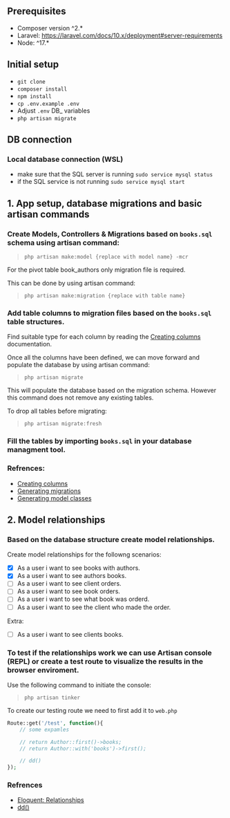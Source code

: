 ## Prerequisites
- Composer version ^2.*
- Laravel: https://laravel.com/docs/10.x/deployment#server-requirements
- Node:  ^17.*
## Initial setup
- `git clone`
- `composer install`
- `npm install`
- `cp .env.example .env`
- Adjust `.env` DB_ variables
- `php artisan migrate`

## DB connection

### Local database connection (WSL)
- make sure that the SQL server is running `sudo service mysql status`
- if the SQL service is not running `sudo service mysql start`


## 1. App setup, database migrations and basic artisan commands

### Create Models, Controllers & Migrations based on `books.sql` schema using artisan command: 

> `php artisan make:model {replace with model name} -mcr`

For the pivot table book_authors only migration file is required.

This can be done by using artisan command:

> `php artisan make:migration {replace with table name}`

### Add table columns to migration files based on the `books.sql` table structures.

Find suitable type for each column by reading the [Creating columns](https://laravel.com/docs/10.x/migrations#creating-columns) documentation.

Once all the columns have been defined, we can move forward and populate the database by using artisan command:

> `php artisan migrate`

This will populate the database based on the migration schema.
However this command does not remove any existing tables.

To drop all tables before migrating:

> `php artisan migrate:fresh`

### Fill the tables by importing `books.sql` in your database managment tool.


### Refrences:
- [Creating columns](https://laravel.com/docs/10.x/migrations#creating-columns)
- [Generating migrations](https://laravel.com/docs/10.x/migrations#generating-migrations)
- [Generating model classes](https://laravel.com/docs/10.x/eloquent#generating-model-classes)

## 2. Model relationships
### Based on the database structure create model relationships.

Create model relationships for the followng scenarios:
- [x] As a user i want to see books with authors.
- [x] As a user i want to see authors books.
- [ ] As a user i want to see client orders.
- [ ] As a user i want to see book orders.
- [ ] As a user i want to see what book was orderd.
- [ ] As a user i want to see the client who made the order.

Extra:
- [ ] As a user i want to see clients books.

### To test if the relationships work we can use Artisan console (REPL) or create a test route to visualize the results in the browser enviroment.

Use the following command to initiate the console:
> `php artisan tinker`

To create our testing route we need to first add it to `web.php`

```php
Route::get('/test', function(){
    // some expamles

    // return Author::first()->books;
    // return Author::with('books')->first();

    // dd()
});
```



### Refrences
- [Eloquent: Relationships](https://laravel.com/docs/10.x/eloquent-relationships)
- [dd()](https://laravel.com/docs/10.x/helpers#method-dd)
